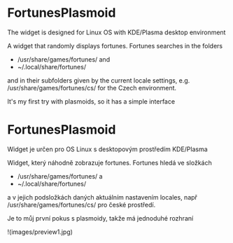 # FortunesPlasmoid

The widget is designed for Linux OS with KDE/Plasma desktop environment

A widget that randomly displays fortunes.
Fortunes searches in the folders 
- /usr/share/games/fortunes/ and 
- ~/.local/share/fortunes/ 


and in their subfolders given by the current locale settings, 
e.g. /usr/share/games/fortunes/cs/ for the Czech environment.

It's my first try with plasmoids, so it has a simple interface

# FortunesPlasmoid

Widget je určen pro OS Linux s desktopovým prostředím KDE/Plasma

Widget, který náhodně zobrazuje fortunes.
Fortunes hledá ve složkách
- /usr/share/games/fortunes/ a 
- ~/.local/share/fortunes/ 


a v jejich podsložkách daných aktuálním nastavením locales, 
např /usr/share/games/fortunes/cs/ pro české prostředí.

Je to můj první pokus s plasmoidy, takže má jednoduhé rozhraní

!(images/preview1.jpg)
